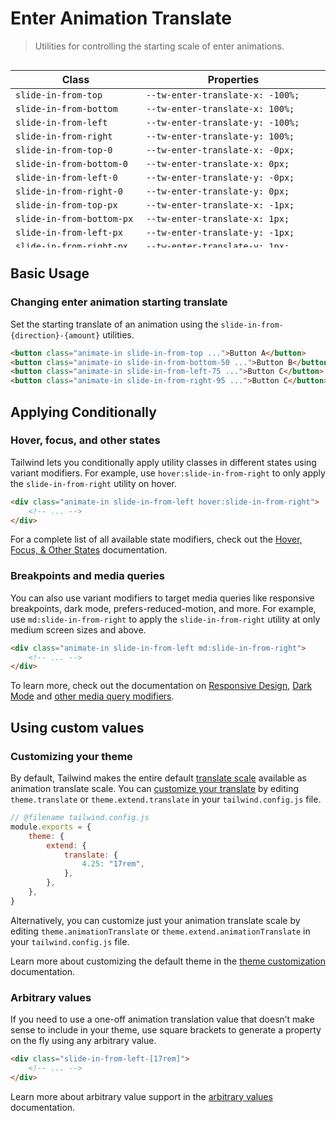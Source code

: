 # Enter Animation Translate

> Utilities for controlling the starting scale of enter animations.

<div style="height: 300px; overflow: auto">

| Class                       | Properties                             |
| --------------------------- | -------------------------------------- |
| `slide-in-from-top`         | `--tw-enter-translate-x: -100%;`       |
| `slide-in-from-bottom`      | `--tw-enter-translate-x: 100%;`        |
| `slide-in-from-left`        | `--tw-enter-translate-y: -100%;`       |
| `slide-in-from-right`       | `--tw-enter-translate-y: 100%;`        |
| `slide-in-from-top-0`       | `--tw-enter-translate-x: -0px;`        |
| `slide-in-from-bottom-0`    | `--tw-enter-translate-x: 0px;`         |
| `slide-in-from-left-0`      | `--tw-enter-translate-y: -0px;`        |
| `slide-in-from-right-0`     | `--tw-enter-translate-y: 0px;`         |
| `slide-in-from-top-px`      | `--tw-enter-translate-x: -1px;`        |
| `slide-in-from-bottom-px`   | `--tw-enter-translate-x: 1px;`         |
| `slide-in-from-left-px`     | `--tw-enter-translate-y: -1px;`        |
| `slide-in-from-right-px`    | `--tw-enter-translate-y: 1px;`         |
| `slide-in-from-top-0.5`     | `--tw-enter-translate-x: -0.125rem;`   |
| `slide-in-from-bottom-0.5`  | `--tw-enter-translate-x: 0.125rem;`    |
| `slide-in-from-left-0.5`    | `--tw-enter-translate-y: -0.125rem;`   |
| `slide-in-from-right-0.5`   | `--tw-enter-translate-y: 0.125rem;`    |
| `slide-in-from-top-1`       | `--tw-enter-translate-x: -0.25rem;`    |
| `slide-in-from-bottom-1`    | `--tw-enter-translate-x: 0.25rem;`     |
| `slide-in-from-left-1`      | `--tw-enter-translate-y: -0.25rem;`    |
| `slide-in-from-right-1`     | `--tw-enter-translate-y: 0.25rem;`     |
| `slide-in-from-top-1.5`     | `--tw-enter-translate-x: -0.375rem;`   |
| `slide-in-from-bottom-1.5`  | `--tw-enter-translate-x: 0.375rem;`    |
| `slide-in-from-left-1.5`    | `--tw-enter-translate-y: -0.375rem;`   |
| `slide-in-from-right-1.5`   | `--tw-enter-translate-y: 0.375rem;`    |
| `slide-in-from-top-2`       | `--tw-enter-translate-x: -0.5rem;`     |
| `slide-in-from-bottom-2`    | `--tw-enter-translate-x: 0.5rem;`      |
| `slide-in-from-left-2`      | `--tw-enter-translate-y: -0.5rem;`     |
| `slide-in-from-right-2`     | `--tw-enter-translate-y: 0.5rem;`      |
| `slide-in-from-top-2.5`     | `--tw-enter-translate-x: -0.625rem;`   |
| `slide-in-from-bottom-2.5`  | `--tw-enter-translate-x: 0.625rem;`    |
| `slide-in-from-left-2.5`    | `--tw-enter-translate-y: -0.625rem;`   |
| `slide-in-from-right-2.5`   | `--tw-enter-translate-y: 0.625rem;`    |
| `slide-in-from-top-3`       | `--tw-enter-translate-x: -0.75rem;`    |
| `slide-in-from-bottom-3`    | `--tw-enter-translate-x: 0.75rem;`     |
| `slide-in-from-left-3`      | `--tw-enter-translate-y: -0.75rem;`    |
| `slide-in-from-right-3`     | `--tw-enter-translate-y: 0.75rem;`     |
| `slide-in-from-top-3.5`     | `--tw-enter-translate-x: -0.875rem;`   |
| `slide-in-from-bottom-3.5`  | `--tw-enter-translate-x: 0.875rem;`    |
| `slide-in-from-left-3.5`    | `--tw-enter-translate-y: -0.875rem;`   |
| `slide-in-from-right-3.5`   | `--tw-enter-translate-y: 0.875rem;`    |
| `slide-in-from-top-4`       | `--tw-enter-translate-x: -1rem;`       |
| `slide-in-from-bottom-4`    | `--tw-enter-translate-x: 1rem;`        |
| `slide-in-from-left-4`      | `--tw-enter-translate-y: -1rem;`       |
| `slide-in-from-right-4`     | `--tw-enter-translate-y: 1rem;`        |
| `slide-in-from-top-5`       | `--tw-enter-translate-x: -1.25rem;`    |
| `slide-in-from-bottom-5`    | `--tw-enter-translate-x: 1.25rem;`     |
| `slide-in-from-left-5`      | `--tw-enter-translate-y: -1.25rem;`    |
| `slide-in-from-right-5`     | `--tw-enter-translate-y: 1.25rem;`     |
| `slide-in-from-top-6`       | `--tw-enter-translate-x: -1.5rem;`     |
| `slide-in-from-bottom-6`    | `--tw-enter-translate-x: 1.5rem;`      |
| `slide-in-from-left-6`      | `--tw-enter-translate-y: -1.5rem;`     |
| `slide-in-from-right-6`     | `--tw-enter-translate-y: 1.5rem;`      |
| `slide-in-from-top-7`       | `--tw-enter-translate-x: -1.75rem;`    |
| `slide-in-from-bottom-7`    | `--tw-enter-translate-x: 1.75rem;`     |
| `slide-in-from-left-7`      | `--tw-enter-translate-y: -1.75rem;`    |
| `slide-in-from-right-7`     | `--tw-enter-translate-y: 1.75rem;`     |
| `slide-in-from-top-8`       | `--tw-enter-translate-x: -2rem;`       |
| `slide-in-from-bottom-8`    | `--tw-enter-translate-x: 2rem;`        |
| `slide-in-from-left-8`      | `--tw-enter-translate-y: -2rem;`       |
| `slide-in-from-right-8`     | `--tw-enter-translate-y: 2rem;`        |
| `slide-in-from-top-9`       | `--tw-enter-translate-x: -2.25rem;`    |
| `slide-in-from-bottom-9`    | `--tw-enter-translate-x: 2.25rem;`     |
| `slide-in-from-left-9`      | `--tw-enter-translate-y: -2.25rem;`    |
| `slide-in-from-right-9`     | `--tw-enter-translate-y: 2.25rem;`     |
| `slide-in-from-top-10`      | `--tw-enter-translate-x: -2.5rem;`     |
| `slide-in-from-bottom-10`   | `--tw-enter-translate-x: 2.5rem;`      |
| `slide-in-from-left-10`     | `--tw-enter-translate-y: -2.5rem;`     |
| `slide-in-from-right-10`    | `--tw-enter-translate-y: 2.5rem;`      |
| `slide-in-from-top-11`      | `--tw-enter-translate-x: -2.75rem;`    |
| `slide-in-from-bottom-11`   | `--tw-enter-translate-x: 2.75rem;`     |
| `slide-in-from-left-11`     | `--tw-enter-translate-y: -2.75rem;`    |
| `slide-in-from-right-11`    | `--tw-enter-translate-y: 2.75rem;`     |
| `slide-in-from-top-12`      | `--tw-enter-translate-x: -3rem;`       |
| `slide-in-from-bottom-12`   | `--tw-enter-translate-x: 3rem;`        |
| `slide-in-from-left-12`     | `--tw-enter-translate-y: -3rem;`       |
| `slide-in-from-right-12`    | `--tw-enter-translate-y: 3rem;`        |
| `slide-in-from-top-14`      | `--tw-enter-translate-x: -3.5rem;`     |
| `slide-in-from-bottom-14`   | `--tw-enter-translate-x: 3.5rem;`      |
| `slide-in-from-left-14`     | `--tw-enter-translate-y: -3.5rem;`     |
| `slide-in-from-right-14`    | `--tw-enter-translate-y: 3.5rem;`      |
| `slide-in-from-top-16`      | `--tw-enter-translate-x: -4rem;`       |
| `slide-in-from-bottom-16`   | `--tw-enter-translate-x: 4rem;`        |
| `slide-in-from-left-16`     | `--tw-enter-translate-y: -4rem;`       |
| `slide-in-from-right-16`    | `--tw-enter-translate-y: 4rem;`        |
| `slide-in-from-top-20`      | `--tw-enter-translate-x: -5rem;`       |
| `slide-in-from-bottom-20`   | `--tw-enter-translate-x: 5rem;`        |
| `slide-in-from-left-20`     | `--tw-enter-translate-y: -5rem;`       |
| `slide-in-from-right-20`    | `--tw-enter-translate-y: 5rem;`        |
| `slide-in-from-top-24`      | `--tw-enter-translate-x: -6rem;`       |
| `slide-in-from-bottom-24`   | `--tw-enter-translate-x: 6rem;`        |
| `slide-in-from-left-24`     | `--tw-enter-translate-y: -6rem;`       |
| `slide-in-from-right-24`    | `--tw-enter-translate-y: 6rem;`        |
| `slide-in-from-top-28`      | `--tw-enter-translate-x: -7rem;`       |
| `slide-in-from-bottom-28`   | `--tw-enter-translate-x: 7rem;`        |
| `slide-in-from-left-28`     | `--tw-enter-translate-y: -7rem;`       |
| `slide-in-from-right-28`    | `--tw-enter-translate-y: 7rem;`        |
| `slide-in-from-top-32`      | `--tw-enter-translate-x: -8rem;`       |
| `slide-in-from-bottom-32`   | `--tw-enter-translate-x: 8rem;`        |
| `slide-in-from-left-32`     | `--tw-enter-translate-y: -8rem;`       |
| `slide-in-from-right-32`    | `--tw-enter-translate-y: 8rem;`        |
| `slide-in-from-top-36`      | `--tw-enter-translate-x: -9rem;`       |
| `slide-in-from-bottom-36`   | `--tw-enter-translate-x: 9rem;`        |
| `slide-in-from-left-36`     | `--tw-enter-translate-y: -9rem;`       |
| `slide-in-from-right-36`    | `--tw-enter-translate-y: 9rem;`        |
| `slide-in-from-top-40`      | `--tw-enter-translate-x: -10rem;`      |
| `slide-in-from-bottom-40`   | `--tw-enter-translate-x: 10rem;`       |
| `slide-in-from-left-40`     | `--tw-enter-translate-y: -10rem;`      |
| `slide-in-from-right-40`    | `--tw-enter-translate-y: 10rem;`       |
| `slide-in-from-top-44`      | `--tw-enter-translate-x: -11rem;`      |
| `slide-in-from-bottom-44`   | `--tw-enter-translate-x: 11rem;`       |
| `slide-in-from-left-44`     | `--tw-enter-translate-y: -11rem;`      |
| `slide-in-from-right-44`    | `--tw-enter-translate-y: 11rem;`       |
| `slide-in-from-top-48`      | `--tw-enter-translate-x: -12rem;`      |
| `slide-in-from-bottom-48`   | `--tw-enter-translate-x: 12rem;`       |
| `slide-in-from-left-48`     | `--tw-enter-translate-y: -12rem;`      |
| `slide-in-from-right-48`    | `--tw-enter-translate-y: 12rem;`       |
| `slide-in-from-top-52`      | `--tw-enter-translate-x: -13rem;`      |
| `slide-in-from-bottom-52`   | `--tw-enter-translate-x: 13rem;`       |
| `slide-in-from-left-52`     | `--tw-enter-translate-y: -13rem;`      |
| `slide-in-from-right-52`    | `--tw-enter-translate-y: 13rem;`       |
| `slide-in-from-top-56`      | `--tw-enter-translate-x: -14rem;`      |
| `slide-in-from-bottom-56`   | `--tw-enter-translate-x: 14rem;`       |
| `slide-in-from-left-56`     | `--tw-enter-translate-y: -14rem;`      |
| `slide-in-from-right-56`    | `--tw-enter-translate-y: 14rem;`       |
| `slide-in-from-top-60`      | `--tw-enter-translate-x: -15rem;`      |
| `slide-in-from-bottom-60`   | `--tw-enter-translate-x: 15rem;`       |
| `slide-in-from-left-60`     | `--tw-enter-translate-y: -15rem;`      |
| `slide-in-from-right-60`    | `--tw-enter-translate-y: 15rem;`       |
| `slide-in-from-top-64`      | `--tw-enter-translate-x: -16rem;`      |
| `slide-in-from-bottom-64`   | `--tw-enter-translate-x: 16rem;`       |
| `slide-in-from-left-64`     | `--tw-enter-translate-y: -16rem;`      |
| `slide-in-from-right-64`    | `--tw-enter-translate-y: 16rem;`       |
| `slide-in-from-top-72`      | `--tw-enter-translate-x: -18rem;`      |
| `slide-in-from-bottom-72`   | `--tw-enter-translate-x: 18rem;`       |
| `slide-in-from-left-72`     | `--tw-enter-translate-y: -18rem;`      |
| `slide-in-from-right-72`    | `--tw-enter-translate-y: 18rem;`       |
| `slide-in-from-top-80`      | `--tw-enter-translate-x: -20rem;`      |
| `slide-in-from-bottom-80`   | `--tw-enter-translate-x: 20rem;`       |
| `slide-in-from-left-80`     | `--tw-enter-translate-y: -20rem;`      |
| `slide-in-from-right-80`    | `--tw-enter-translate-y: 20rem;`       |
| `slide-in-from-top-96`      | `--tw-enter-translate-x: -24rem;`      |
| `slide-in-from-bottom-96`   | `--tw-enter-translate-x: 24rem;`       |
| `slide-in-from-left-96`     | `--tw-enter-translate-y: -24rem;`      |
| `slide-in-from-right-96`    | `--tw-enter-translate-y: 24rem;`       |
| `slide-in-from-top-1/2`     | `--tw-enter-translate-x: -50%;`        |
| `slide-in-from-bottom-1/2`  | `--tw-enter-translate-x: 50%;`         |
| `slide-in-from-left-1/2`    | `--tw-enter-translate-y: -50%;`        |
| `slide-in-from-right-1/2`   | `--tw-enter-translate-y: 50%;`         |
| `slide-in-from-top-1/3`     | `--tw-enter-translate-x: -33.333333%;` |
| `slide-in-from-bottom-1/3`  | `--tw-enter-translate-x: 33.333333%;`  |
| `slide-in-from-left-1/3`    | `--tw-enter-translate-y: -33.333333%;` |
| `slide-in-from-right-1/3`   | `--tw-enter-translate-y: 33.333333%;`  |
| `slide-in-from-top-2/3`     | `--tw-enter-translate-x: -66.666667%;` |
| `slide-in-from-bottom-2/3`  | `--tw-enter-translate-x: 66.666667%;`  |
| `slide-in-from-left-2/3`    | `--tw-enter-translate-y: -66.666667%;` |
| `slide-in-from-right-2/3`   | `--tw-enter-translate-y: 66.666667%;`  |
| `slide-in-from-top-1/4`     | `--tw-enter-translate-x: -25%;`        |
| `slide-in-from-bottom-1/4`  | `--tw-enter-translate-x: 25%;`         |
| `slide-in-from-left-1/4`    | `--tw-enter-translate-y: -25%;`        |
| `slide-in-from-right-1/4`   | `--tw-enter-translate-y: 25%;`         |
| `slide-in-from-top-2/4`     | `--tw-enter-translate-x: -50%;`        |
| `slide-in-from-bottom-2/4`  | `--tw-enter-translate-x: 50%;`         |
| `slide-in-from-left-2/4`    | `--tw-enter-translate-y: -50%;`        |
| `slide-in-from-right-2/4`   | `--tw-enter-translate-y: 50%;`         |
| `slide-in-from-top-3/4`     | `--tw-enter-translate-x: -75%;`        |
| `slide-in-from-bottom-3/4`  | `--tw-enter-translate-x: 75%;`         |
| `slide-in-from-left-3/4`    | `--tw-enter-translate-y: -75%;`        |
| `slide-in-from-right-3/4`   | `--tw-enter-translate-y: 75%;`         |
| `slide-in-from-top-full`    | `--tw-enter-translate-x: -100%;`       |
| `slide-in-from-bottom-full` | `--tw-enter-translate-x: 100%;`        |
| `slide-in-from-left-full `  | `--tw-enter-translate-y: -100%;`       |
| `slide-in-from-right-full ` | `--tw-enter-translate-y: 100%;`        |

</div>

## Basic Usage

### Changing enter animation starting translate

Set the starting translate of an animation using the `slide-in-from-{direction}-{amount}` utilities.

```html
<button class="animate-in slide-in-from-top ...">Button A</button>
<button class="animate-in slide-in-from-bottom-50 ...">Button B</button>
<button class="animate-in slide-in-from-left-75 ...">Button C</button>
<button class="animate-in slide-in-from-right-95 ...">Button C</button>
```

## Applying Conditionally

### Hover, focus, and other states

Tailwind lets you conditionally apply utility classes in different states using variant modifiers. For example, use `hover:slide-in-from-right` to only apply the `slide-in-from-right` utility on hover.

```html
<div class="animate-in slide-in-from-left hover:slide-in-from-right">
    <!-- ... -->
</div>
```

For a complete list of all available state modifiers, check out the [Hover, Focus, & Other States](https://tailwindcss.com/docs/hover-focus-and-other-states) documentation.

### Breakpoints and media queries

You can also use variant modifiers to target media queries like responsive breakpoints, dark mode, prefers-reduced-motion, and more. For example, use `md:slide-in-from-right` to apply the `slide-in-from-right` utility at only medium screen sizes and above.

```html
<div class="animate-in slide-in-from-left md:slide-in-from-right">
    <!-- ... -->
</div>
```

To learn more, check out the documentation on [Responsive Design](https://tailwindcss.com/docs/responsive-design), [Dark Mode](https://tailwindcss.com/docs/dark-mode) and [other media query modifiers](https://tailwindcss.com/docs/hover-focus-and-other-states#media-queries).

## Using custom values

### Customizing your theme

By default, Tailwind makes the entire default [translate scale](https://tailwindcss.com/docs/translate) available as animation translate scale. You can [customize your translate](https://tailwindcss.com/docs/theme) by editing `theme.translate` or `theme.extend.translate` in your `tailwind.config.js` file.

```js
// @filename tailwind.config.js
module.exports = {
    theme: {
        extend: {
            translate: {
                4.25: "17rem",
            },
        },
    },
}
```

Alternatively, you can customize just your animation translate scale by editing `theme.animationTranslate` or `theme.extend.animationTranslate` in your `tailwind.config.js` file.

Learn more about customizing the default theme in the [theme customization](https://tailwindcss.com/docs/theme#customizing-the-default-theme) documentation.

### Arbitrary values

If you need to use a one-off animation translation value that doesn’t make sense to include in your theme, use square brackets to generate a property on the fly using any arbitrary value.

```html
<div class="slide-in-from-left-[17rem]">
    <!-- ... -->
</div>
```

Learn more about arbitrary value support in the [arbitrary values](https://tailwindcss.com/docs/adding-custom-styles#using-arbitrary-values) documentation.
